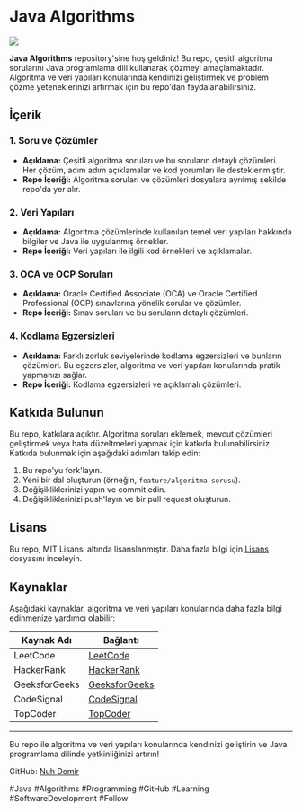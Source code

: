 # Java Algorithms

<img src="https://raw.githubusercontent.com/NuhDemir/Java_Algorithms/main/img/algorithms.jpg">

**Java Algorithms** repository'sine hoş geldiniz! Bu repo, çeşitli algoritma sorularını Java programlama dili kullanarak çözmeyi amaçlamaktadır. Algoritma ve veri yapıları konularında kendinizi geliştirmek ve problem çözme yeteneklerinizi artırmak için bu repo'dan faydalanabilirsiniz.

## İçerik

### 1. Soru ve Çözümler
- **Açıklama:** Çeşitli algoritma soruları ve bu soruların detaylı çözümleri. Her çözüm, adım adım açıklamalar ve kod yorumları ile desteklenmiştir.
- **Repo İçeriği:** Algoritma soruları ve çözümleri dosyalara ayrılmış şekilde repo'da yer alır.

### 2. Veri Yapıları
- **Açıklama:** Algoritma çözümlerinde kullanılan temel veri yapıları hakkında bilgiler ve Java ile uygulanmış örnekler.
- **Repo İçeriği:** Veri yapıları ile ilgili kod örnekleri ve açıklamalar.

### 3. OCA ve OCP Soruları
- **Açıklama:** Oracle Certified Associate (OCA) ve Oracle Certified Professional (OCP) sınavlarına yönelik sorular ve çözümler.
- **Repo İçeriği:** Sınav soruları ve bu soruların detaylı çözümleri.

### 4. Kodlama Egzersizleri
- **Açıklama:** Farklı zorluk seviyelerinde kodlama egzersizleri ve bunların çözümleri. Bu egzersizler, algoritma ve veri yapıları konularında pratik yapmanızı sağlar.
- **Repo İçeriği:** Kodlama egzersizleri ve açıklamalı çözümleri.

## Katkıda Bulunun

Bu repo, katkılara açıktır. Algoritma soruları eklemek, mevcut çözümleri geliştirmek veya hata düzeltmeleri yapmak için katkıda bulunabilirsiniz. Katkıda bulunmak için aşağıdaki adımları takip edin:
1. Bu repo'yu fork'layın.
2. Yeni bir dal oluşturun (örneğin, `feature/algoritma-sorusu`).
3. Değişikliklerinizi yapın ve commit edin.
4. Değişikliklerinizi push'layın ve bir pull request oluşturun.

## Lisans

Bu repo, MIT Lisansı altında lisanslanmıştır. Daha fazla bilgi için [Lisans](LICENSE) dosyasını inceleyin.

## Kaynaklar

Aşağıdaki kaynaklar, algoritma ve veri yapıları konularında daha fazla bilgi edinmenize yardımcı olabilir:

| Kaynak Adı | Bağlantı |
|------------|----------|
| LeetCode | [LeetCode](https://leetcode.com/) |
| HackerRank | [HackerRank](https://www.hackerrank.com/domains/tutorials/10-days-of-javascript) |
| GeeksforGeeks | [GeeksforGeeks](https://www.geeksforgeeks.org/data-structures/) |
| CodeSignal | [CodeSignal](https://codesignal.com/) |
| TopCoder | [TopCoder](https://www.topcoder.com/) |

---

Bu repo ile algoritma ve veri yapıları konularında kendinizi geliştirin ve Java programlama dilinde yetkinliğinizi artırın!

GitHub: [Nuh Demir](https://github.com/NuhDemir)

#Java #Algorithms #Programming #GitHub #Learning #SoftwareDevelopment #Follow
